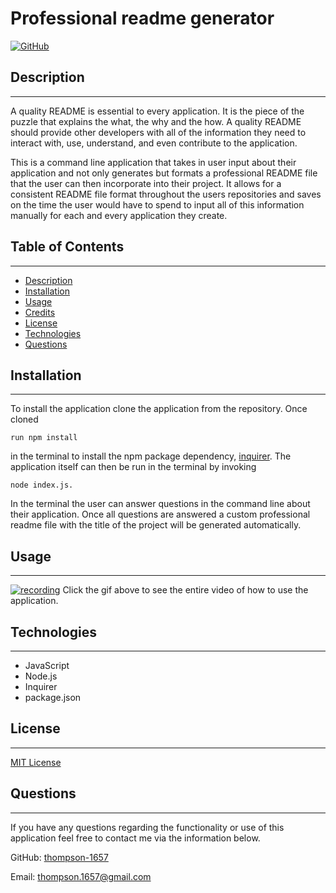 # Professional readme generator

[![GitHub](https://img.shields.io/github/license/thompson-1657/professional_readme_generator?color=%230288d1)](LICENSE)
	
## Description
---
A quality README is essential to every application. It is the piece of the puzzle that explains the what, the why and the how. A quality README should provide other developers with all of the information they need to interact with, use, understand, and even contribute to the application.

This is a command line application that takes in user input about their application and not only generates but formats a professional README file that the user can then incorporate into their project. It allows for a consistent README file format throughout the users repositories and saves on the time the user would have to spend to input all of this information manually for each and every application they create.

## Table of Contents
---
* [Description](#description)
* [Installation](#installation)
* [Usage](#usage)
* [Credits](#credits)
* [License](#license)
* [Technologies](#technologies)
* [Questions](#questions)
        
## Installation
---
To install the application clone the application from the repository. Once cloned 
```
run npm install 
```
in the terminal to install the npm package dependency,   [inquirer](https://www.npmjs.com/package/inquirer). The application itself can then be run in the terminal by invoking 
```
node index.js.
```
In the terminal the user can answer questions in the command line about their application. Once all questions are answered a custom professional readme file with the title of the project will be generated automatically.
        
## Usage
---

[![recording](https://user-images.githubusercontent.com/71091515/104857828-c1117f00-58e0-11eb-9daa-9bda141f44f5.gif)](https://drive.google.com/file/d/1HX4UAaAgmdH81M_DEdxMMdOwBB_UR3xL/view)
Click the gif above to see the entire video of how to use the application.

## Technologies
---
* JavaScript
* Node.js
* Inquirer
* package.json
        
## License
---
[MIT License](LICENSE)
        
## Questions
---
If you have any questions regarding the functionality or use of this application feel free to contact me via the information below.

GitHub: [thompson-1657](https://github.com/thompson-1657)

Email: thompson.1657@gmail.com